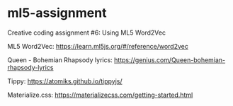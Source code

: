 # ml5-assignment
Creative coding assignment #6: Using ML5 Word2Vec

ML5 Word2Vec: https://learn.ml5js.org/#/reference/word2vec

Queen - Bohemian Rhapsody lyrics: https://genius.com/Queen-bohemian-rhapsody-lyrics

Tippy: https://atomiks.github.io/tippyjs/

Materialize.css: https://materializecss.com/getting-started.html
